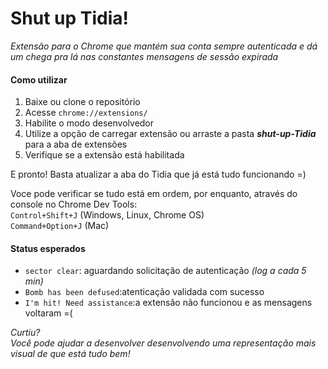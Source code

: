 
  <h1>Shut up Tidia!</h1>
  <em>Extensão para o Chrome que mantém sua conta sempre autenticada e dá um chega pra lá nas constantes mensagens de sessão expirada</em>
  
  <p>
  <h4>Como utilizar</h4>
  <ol>
  <li>Baixe ou clone o repositório</li>
  <li>Acesse <code>chrome://extensions/ </code></li>
  <li>Habilite o modo desenvolvedor</li>
  <li>Utilize a opção de carregar extensão ou arraste a pasta <strong><em>shut-up-Tidia</em></strong> para a aba de extensões</li>
  <li>Verifique se a extensão está habilitada</li>
  </ol>
  E pronto! Basta atualizar a aba do Tidia que já está tudo funcionando =)</p>

  <p>Voce pode verificar se tudo está em ordem, por enquanto, através do console no Chrome Dev Tools:<br>
  <code>Control+Shift+J</code> (Windows, Linux, Chrome OS)
  <br><code>Command+Option+J</code> (Mac)</p>
  
  <p>
  <h4>Status esperados</h4>
  <ul>
  <li><code>sector clear</code>: aguardando solicitação de autenticação <em>(log a cada 5 min)</em></li>
  <li><code>Bomb has been defused</code>:atenticação validada com sucesso</li>
  <li><code>I'm hit! Need assistance</code>:a extensão não funcionou e as mensagens voltaram =(</li>
  </ul>
  </p>
  
  <p><em>Curtiu?
  <br>Você pode ajudar a desenvolver desenvolvendo uma representação mais visual de que está tudo bem!</em></p>
  
